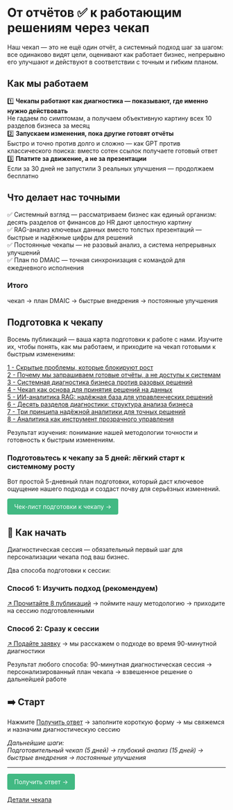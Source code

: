 # От отчётов ✅ к работающим решениям через чекап

Наш чекап — это не ещё один отчёт, а системный подход шаг за шагом: все одинаково видят цели, оценивают как работает бизнес, непрерывно его улучшают и действуют в соответствии с точным и гибким планом.

## Как мы работаем

1️⃣ **Чекапы работают как диагностика — показывают, где именно нужно действовать** <br>
Не гадаем по симптомам, а получаем объективную картину всех 10 разделов бизнеса за месяц
<br>
2️⃣ **Запускаем изменения, пока другие готовят отчёты** <br>
Быстро и точно против долго и сложно — как GPT против классического поиска: вместо сотен ссылок получаете готовый ответ
<br>
3️⃣ **Платите за движение, а не за презентации** <br>
Если за 30 дней не запустили 3 реальных улучшения — продолжаем бесплатно

## Что делает нас точными

✅ Системный взгляд — рассматриваем бизнес как единый организм: десять разделов от финансов до HR дают целостную картину
<br>
✅ RAG-анализ ключевых данных вместо толстых презентаций — быстрые и надёжные цифры для решений
<br>
✅ Постоянные чекапы — не разовый анализ, а система непрерывных улучшений
<br>
✅ План по DMAIC — точная синхронизация с командой для ежедневного исполнения

### Итого 
чекап → план DMAIC → быстрые внедрения → постоянные улучшения

## Подготовка к чекапу

Восемь публикаций — ваша карта подготовки к работе с нами. Изучите их, чтобы понять, как мы работаем, и приходите на чекап готовыми к быстрым изменениям:

[1 - Скрытые проблемы, которые блокируют рост](/checkup/prep/01-hidden-problems-blocking-growth) <br>
[2 - Почему мы запрашиваем готовые отчёты, а не доступы к системам](/checkup/prep/02-why-we-request-ready-reports-not-system-access) <br>
[3 - Системная диагностика бизнеса против разовых решений](/checkup/prep/03-system-diagnostics-vs-one-time-solutions) <br>
[4 - Чекап как основа для принятия решений на данных](/checkup/prep/04-checkup-for-data-driven-decisions) <br>
[5 - ИИ-аналитика RAG: надёжная база для управленческих решений](/checkup/prep/05-ai-analytics-rag-management) <br>
[6 - Десять разделов диагностики: структура анализа бизнеса](/checkup/prep/06-10-diagnostic-sections) <br>
[7 - Три принципа надёжной аналитики для точных решений](/checkup/prep/07-three-reliable-analytics-principles) <br>
[8 - Аналитика как инструмент прозрачного управления](/checkup/prep/08-analytics-transparent-management) <br>

Результат изучения: понимание нашей методологии точности и готовность к быстрым изменениям.

### Подготовьтесь к чекапу за 5 дней: лёгкий старт к системному росту
Вот простой 5-дневный план подготовки, который даст ключевое ощущение нашего подхода и создаст почву для серьёзных изменений.
<br>
<div class="specs-button">
  <a href="/checkup/checklist">Чек-лист подготовки к чекапу →</a>
</div>


## 📎 Как начать

Диагностическая сессия — обязательный первый шаг для персонализации чекапа под ваш бизнес.

Два способа подготовки к сессии:

### Способ 1: Изучить подход (рекомендуем)
[↗ Прочитайте 8 публикаций](/checkup/prep/overview) → поймите нашу методологию → приходите на сессию подготовленными

### Способ 2: Сразу к сессии
[↗ Подайте заявку](/apply) → мы расскажем о подходе во время 90-минутной диагностики

Результат любого способа:
90-минутная диагностическая сессия → персонализированный план чекапа → взвешенное решение о дальнейшей работе

## ➡️ Старт
Нажмите [Получить ответ](/apply) → заполните короткую форму → мы свяжемся и назначим диагностическую сессию

_Дальнейшие шаги:_ <br>
_Подготовительный чекап (5 дней) → глубокий анализ (15 дней) → быстрые внедрения → постоянные улучшения_

---


<div class="specs-button">
  <a href="/apply">Получить ответ →</a>
</div>

[Детали чекапа](/checkup/specs)

<style>
.specs-button a {
  display: inline-block;
  padding: 8px 16px;
  background-color: #42b983;
  color: white !important;
  text-decoration: none !important;
  border-radius: 4px;
  font-family: inherit;
  border: none;
  cursor: pointer;
  transition: background 0.2s;
  /* Новые важные свойства */
  -webkit-user-select: none;
  user-select: none;
  line-height: 1.5;
}

.specs-button a:hover {
  background-color: #33a06f;
  transform: translateY(-1px); /* Эффект нажатия */
}
</style>
